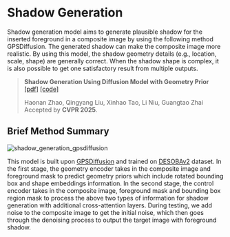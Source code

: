 # Shadow Generation

Shadow generation model aims to generate plausible shadow for the inserted foreground in a composite image by using the following method GPSDiffusion. The generated shadow can make the composite image more realistic. By using this model, the shadow geometry details (e.g., location, scale, shape) are generally correct. When the shadow shape is complex, it is also possible to get one satisfactory result from multiple outputs.

> **Shadow Generation Using Diffusion Model with Geometry Prior** [[pdf]](https://openaccess.thecvf.com/content/CVPR2025/papers/Zhao_Shadow_Generation_Using_Diffusion_Model_with_Geometry_Prior_CVPR_2025_paper.pdf) [[code]](https://github.com/bcmi/GPSDiffusion-Object-Shadow-Generation)<br>  
>
> Haonan Zhao, Qingyang Liu, Xinhao Tao, Li Niu, Guangtao Zhai<br>
> Accepted by **CVPR 2025**.
## Brief Method Summary

![shadow_generation_gpsdiffusion](../resources/shadow_generation_gpsdiffusion.jpg)
 
This model is built upon [GPSDiffusion](https://github.com/bcmi/GPSDiffusion-Object-Shadow-Generation) and trained on [DESOBAv2](https://github.com/bcmi/Object-Shadow-Generation-Dataset-DESOBAv2) dataset. In the first stage, the geometry encoder takes in the composite image and foreground mask to predict geometry priors which include rotated bounding box and shape embeddings information. In the second stage, the control encoder takes in the composite image, foreground mask and bounding box region mask to process the above two types of information for shadow generation with additional cross-attention layers. During testing, we add noise to the composite image to get the initial noise, which then goes through the denoising process to output the target image with foreground shadow.
